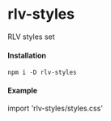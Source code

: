 # rlv-styles

RLV styles set

#### Installation

```
npm i -D rlv-styles
```


#### Example

import 'rlv-styles/styles.css'
